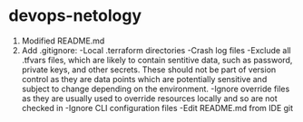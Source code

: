 # devops-netology
1. Modified README.md
2. Add .gitignore:
-Local .terraform directories
-Crash log files
-Exclude all .tfvars files, which are likely to contain sentitive data, such as
password, private keys, and other secrets. These should not be part of version 
control as they are data points which are potentially sensitive and subject 
to change depending on the environment.
-Ignore override files as they are usually used to override resources locally and so
are not checked in
-Ignore CLI configuration files
-Edit README.md from IDE git
